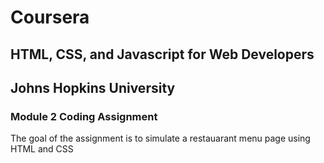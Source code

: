 # Coursera
## HTML, CSS, and Javascript for Web Developers
## Johns Hopkins University

### Module 2 Coding Assignment
The goal of the assignment is to simulate a restauarant menu page using HTML and CSS
